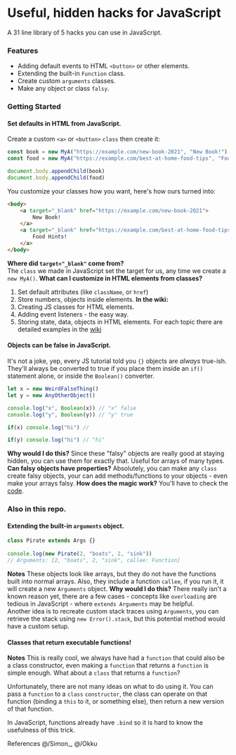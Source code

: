 # Useful, hidden hacks for JavaScript


A 31 line library of 5 hacks you can use in JavaScript.

### Features

- Adding default events to HTML `<button>` or other elements.
- Extending the built-in `Function` class.
- Create custom `arguments` classes.
- Make any object or class `falsy`.

### Getting Started
#### Set defaults in HTML from JavaScript. 
Create a custom `<a>` or `<button>` `class` then create it:

```js
const book = new MyA("https://example.com/new-book-2021", "New Book!")
const food = new MyA("https://example.com/best-at-home-food-tips", "Food Hints!")

document.body.appendChild(book)
document.body.appendChild(food)
```

You customize your classes how you want, here's how ours turned into:

```html
<body>
	<a target="_blank" href="https://example.com/new-book-2021">
		New Book!
	</a>
	<a target="_blank" href="https://example.com/best-at-home-food-tips">
		Food Hints!
	</a>
</body>
```

**Where did `target="_blank"` come from?**  
The `class` we made in JavaScript set the target for us, 
any time we create a `new MyA()`.
**What can I customize in HTML elements from classes?**  
1. Set default attributes (like `className`, or `href`)
2. Store numbers, objects inside elements. 
**In the wiki:**
1. Creating JS classes for HTML elements.
2. Adding event listeners - the easy way.
3. Storing state, data, objects in HTML elements.
For each topic there are detailed examples in the [wiki](https://github.com/VSADX/exotic-classes-falsy-objects/wiki/Extending-HTML-Elements)
  
#### Objects can be false in JavaScript.
It's not a joke, yep, every JS tutorial told you `{}` objects are 
_always_ true-ish. They'll always be converted to true if you place them 
inside an `if()` statement alone, or inside the `Boolean()` converter.
  
```js
let x = new WeirdFalseThing()
let y = new AnyOtherObject()

console.log("x", Boolean(x)) // "x" false
console.log("y", Boolean(y)) // "y" true

if(x) console.log("hi") // 

if(y) console.log("hi") // "hi"
```
  
**Why would I do this?**
Since these "falsy" objects are really good at staying hidden, 
you can use them for exactly that. Useful for arrays of many types.
**Can falsy objects have properties?**
Absolutely, you can make any `class` create falsy objects, 
your can add methods/functions to your objects - even make 
your arrays falsy.
**How does the magic work?**
You'll have to check the [code](https://github.com/VSADX/exotic-classes-falsy-objects/blob/main/extend-exotic-objects.js#L5).
  
### Also in this repo.

#### Extending the built-in `arguments` object.
```js
class Pirate extends Args {}
  
console.log(new Pirate(2, "boats", 2, "sink")) 
// Arguments: [2, "boats", 2, "sink", callee: Function]
```
**Notes**
These objects look like arrays, but they do not have the functions 
built into normal arrays. Also, they include a function `callee`, if you 
run it, it will create a new `Arguments` object.
**Why would I do this?**
There really isn't a known reason yet, there are a few cases - concepts 
like `overloading` are tedious in JavaScript - where `extends Arguments` 
may be helpful.  
Another idea is to recreate custom stack traces using `Arguments`, you can 
retrieve the stack using `new Error().stack`, but this potential method would 
have a custom setup.
  
#### Classes that return executable functions!
**Notes**
This is really cool, we always have had a `function` that could also be a 
class constructor, even making a `function` that returns a `function` is 
simple enough. What about a `class` that returns a `function`?
  
Unfortunately, there are not many ideas on what to do using it. You can 
pass a `function` to a `class` `constructor`, the class can operate on that 
function (binding a `this` to it, or something else), then return a new version 
of that function.
  
In JavaScript, functions already have `.bind` so it is hard to know the 
usefulness of this trick.

References
@/Simon_, @/Okku
